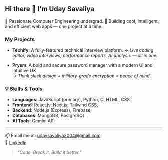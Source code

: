 ## Hi there 👋 I'm Uday Savaliya

🚀 Passionate Computer Engineering undergrad.
🧠 Building cool, intelligent, and efficient web apps — one project at a time.

### My Projects

- **Techify**: A fully-featured technical interview platform. 
  → *Live coding editor, video interviews, performance reports, AI analysis — all in one.*

- **Prysm**: A bold and secure password manager with a modern UI and intuitive UX  
  → *Think sleek design + military-grade encryption = peace of mind.*

### 💡 Skills & Tools

- **Languages**: JavaScript (primary), Python, C, HTML, CSS  
- **Frontend**: React.js, Next.js, Tailwind CSS, 
- **Backend**: Node.js (Express), Firebase, 
- **Databases**: MongoDB, PostgreSQL 
- **AI Tools**: Gemini API

---

📫 Email me at: [udaysavaliya2004@gmail.com](mailto:udaysavaliya2004@gmail.com)  
🔗 [LinkedIn](https://linkedin.com/in/uday-savaliya-b30bb7286)

> *“Code. Break it. Build it better.”*

<!-- Check out pinned projects for live demos and source code! -->
